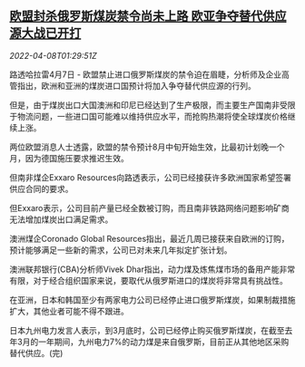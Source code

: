 <!--1649381466000-->
[欧盟封杀俄罗斯煤炭禁令尚未上路 欧亚争夺替代供应源大战已开打](https://cn.reuters.com/article/eu-russia-coal-ban-0408-idCNKCS2M0040)
------

<div><i>2022-04-08T01:29:51Z</i></div><p>路透哈拉雷4月7日 - 欧盟禁止进口俄罗斯煤炭的禁令迫在眉睫，分析师及企业高管指出，欧洲和亚洲的煤炭进口国预计将加入争夺替代供应源的行列。</p><p>但是，由于煤炭出口大国澳洲和印尼已经达到了生产极限，而主要生产国南非受限于物流问题，一些进口国可能难以维持供应水平，而抢购热潮将使全球煤炭价格继续上涨。</p><p>两位欧盟消息人士透露，欧盟的禁令预计8月中旬开始生效，比最初计划晚一个月，因为德国施压要求推迟生效。</p><p>但南非煤企Exxaro Resources向路透表示，公司已经接获许多欧洲国家希望签署供应合同的要求。</p><p>但Exxaro表示，公司目前产量已经全数被订购，而且南非铁路网络问题影响矿商无法增加煤炭出口满足需求。</p><p>澳洲煤企Coronado Global Resources指出，最近几周已接获来自欧洲的订购，预计能够满足一些新的需求，公司已对未来几年拟定扩张计划。</p><p>澳洲联邦银行(CBA)分析师Vivek Dhar指出，动力煤及炼焦煤市场的备用产能非常有限，对于经合组织国家来说，要取代从俄罗斯进口的煤炭将非常具有挑战性。</p><p>在亚洲，日本和韩国至少有两家电力公司已经停止进口俄罗斯煤炭，如果制裁措施扩大，其他业者可能不得不跟进。</p><p>日本九州电力发言人表示，到3月底时，公司已经停止购买俄罗斯煤炭，在截至去年3月的一年期间，九州电力7%的动力煤是来自俄罗斯，目前正从其他地区采购替代供应。(完)</p>
